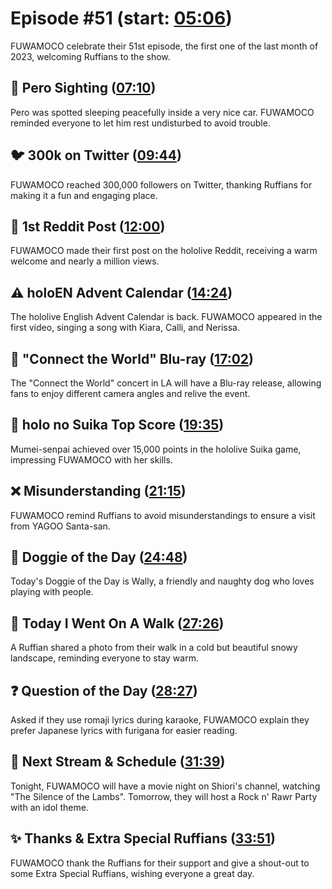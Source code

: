 # Episode #51 (start: [05:06](https://youtu.be/v6lsxvh3qNs?t=05m06s))

FUWAMOCO celebrate their 51st episode, the first one of the last month of 2023, welcoming Ruffians to the show.

## 👀 Pero Sighting ([07:10](https://youtu.be/v6lsxvh3qNs?t=07m10s))

Pero was spotted sleeping peacefully inside a very nice car. FUWAMOCO reminded everyone to let him rest undisturbed to avoid trouble.

## 🐦 300k on Twitter ([09:44](https://youtu.be/v6lsxvh3qNs?t=09m44s))

FUWAMOCO reached 300,000 followers on Twitter, thanking Ruffians for making it a fun and engaging place.

## 📰 1st Reddit Post ([12:00](https://youtu.be/v6lsxvh3qNs?t=12m00s))

FUWAMOCO made their first post on the hololive Reddit, receiving a warm welcome and nearly a million views.

## ⚠️ holoEN Advent Calendar ([14:24](https://youtu.be/v6lsxvh3qNs?t=14m24s))

The hololive English Advent Calendar is back. FUWAMOCO appeared in the first video, singing a song with Kiara, Calli, and Nerissa.

## 🎤 "Connect the World" Blu-ray ([17:02](https://youtu.be/v6lsxvh3qNs?t=17m02s))

The "Connect the World" concert in LA will have a Blu-ray release, allowing fans to enjoy different camera angles and relive the event.

## 🍉 holo no Suika Top Score ([19:35](https://youtu.be/v6lsxvh3qNs?t=19m35s))

Mumei-senpai achieved over 15,000 points in the hololive Suika game, impressing FUWAMOCO with her skills.

## ❌ Misunderstanding ([21:15](https://youtu.be/v6lsxvh3qNs?t=21m15s))

FUWAMOCO remind Ruffians to avoid misunderstandings to ensure a visit from YAGOO Santa-san.

## 🐶 Doggie of the Day ([24:48](https://youtu.be/v6lsxvh3qNs?t=24m48s))

Today's Doggie of the Day is Wally, a friendly and naughty dog who loves playing with people.

## 🚶 Today I Went On A Walk ([27:26](https://youtu.be/v6lsxvh3qNs?t=27m26s))

A Ruffian shared a photo from their walk in a cold but beautiful snowy landscape, reminding everyone to stay warm.

## ❓ Question of the Day ([28:27](https://youtu.be/v6lsxvh3qNs?t=28m27s))

Asked if they use romaji lyrics during karaoke, FUWAMOCO explain they prefer Japanese lyrics with furigana for easier reading.

## 📅 Next Stream & Schedule ([31:39](https://youtu.be/v6lsxvh3qNs?t=31m39s))

Tonight, FUWAMOCO will have a movie night on Shiori's channel, watching "The Silence of the Lambs". Tomorrow, they will host a Rock n' Rawr Party with an idol theme.

## ✨ Thanks & Extra Special Ruffians ([33:51](https://youtu.be/v6lsxvh3qNs?t=33m51s))

FUWAMOCO thank the Ruffians for their support and give a shout-out to some Extra Special Ruffians, wishing everyone a great day.
